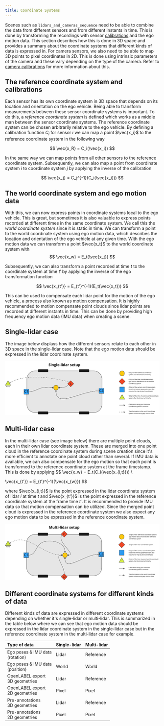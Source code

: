 ```yaml
---
title: Coordinate Systems
---
```


Scenes such as `lidars_and_cameras_sequence` need to be able to combine the data from different sensors and from
different instants in time. This is done by transforming the recordings with sensor [calibrations](calibrations/overview.md) and 
the ego motion data. This section describes how this is done in 3D space and provides a summary about the coordinate 
systems that different kinds of data is expressed in. For camera sensors, we also need to be able to map
3D points to pixel coordinates in 2D. This is done using intrinsic parameters of the camera and these vary depending
on the type of the camera. Refer to [camera calibrations](./calibrations.md#camera) for more information about this.

## The reference coordinate system and calibrations

Each sensor has its own coordinate system in 3D space that depends on its location and orientation on the ego vehicle.
Being able to transform measurements between these sensor coordinate systems is important. To do this, a _reference
coordinate system_ is defined which works as a middle man between the sensor coordinate systems. The reference coordinate 
system can be chosen arbitrarily relative to the ego vehicle. By defining a calibration function $C_i$ for sensor $i$ 
we can map a point $\vec{x_i}$ to the reference coordinate system in the following way

$$
\vec{x_R} = C_i(\vec{x_i})
$$

In the same way we can map points from all other sensors to the reference coordinate system. Subsequently, we can also
map a point from coordinate system $i$ to coordinate system $j$ by applying the inverse of the calibration

$$
\vec{x_j} = C_j^{-1}(C_i(\vec{x_i}))
$$

## The world coordinate system and ego motion data

With this, we can now express points in coordinate systems local to the ego vehicle. This is great, but sometimes it is 
also valuable to express points recorded at different times in the same coordinate system. We call this 
the _world coordinate system_ since it is static in time. We can transform a point to the world coordinate system using ego
motion data, which describes the location and orientation of the ego vehicle at any given time. With the ego motion data
we can transform a point $\vec{x_t}$ to the world coordinate system with
$$
\vec{x_w} = E_t(\vec{x_t})
$$

Subsequently, we can also transform a point recorded at time $t$ to the coordinate system at time $t'$ by applying the 
inverse of the ego transformation function

$$
\vec{x_{t'}} = E_{t'}^{-1}(E_t(\vec{x_t}))
$$

This can be used to compensate each lidar point for the motion of the ego vehicle, a process also known as 
[motion compensation](./scenes/lidars_with_imu_data.md). It is highly recommended to motion compensate point clouds
since lidar points are recorded at different instants in time. This can be done by providing high frequency ego motion 
data (IMU data) when creating a scene. 

## Single-lidar case

The image below displays how the different sensors relate to each other in 3D space in the single-lidar case. Note that 
the ego motion data should be expressed in the lidar coordinate system.


![Single lidar setup](../../static/img/single-lidar-setup.png)

## Multi-lidar case


In the multi-lidar case (see image below) there are multiple point clouds, each in their own lidar coordinate system.
These are merged into one point cloud in the reference coordinate system during scene creation since it's more efficient
to annotate one point cloud rather than several. If IMU data is available, we can also compensate for the ego motion so
that each point is transformed to the reference coordinate system at the frame timestamp. This is done by applying
$$
\vec{x_w} = E_t(C_i(\vec{x_{i,t}})) \\

\vec{x_{t'}} = E_{t'}^{-1}(\vec{x_{w}})
$$

where $\vec{x_{i,t}}$ is the point expressed in the lidar coordinate system of lidar $i$ at time $t$ and $\vec{x_{t'}}$ 
is the point expressed in the reference coordinate system at the frame time $t'$. It is recommended to provide IMU data 
so that motion compensation can be utilized. Since the merged point cloud is expressed in the reference coordinate 
system we also expect any ego motion data to be expressed in the reference coordinate system. 


![Multi-lidar setup](../../static/img/multi-lidar-setup.png)




## Different coordinate systems for different kinds of data

Different kinds of data are expressed in different coordinate systems depending on whether it's single-lidar or 
multi-lidar. This is summarized in the table below where we can see that ego motion data should be expressed
in the lidar coordinate system in the single-lidar case but in the reference coordinate system in the multi-lidar case
for example. 


| Type of data                           | Single-lidar     | Multi-lidar |
|:---------------------------------------|:-----------------|:------------|
| Ego poses & IMU data <br/> (rotation)  | Lidar            | Reference   |
| Ego poses & IMU data <br/> (position)  | World            | World       |
| OpenLABEL export <br/>3D geometries    | Lidar            | Reference   |
| OpenLABEL export <br/>2D geometries    | Pixel            | Pixel       | 
| Pre-annotations <br/>3D geometries     | Lidar            | Reference   |
| Pre-annotations <br/>2D geometries     | Pixel            | Pixel       | 

